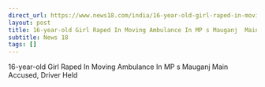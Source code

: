 ```yaml
---
direct_url: https://www.news18.com/india/16-year-old-girl-raped-in-moving-ambulance-in-mps-mauganj-main-accused-driver-held-9138934.html
layout: post
title: 16-year-old Girl Raped In Moving Ambulance In MP s Mauganj  Main Accused, Driver Held
subtitle: News 18
tags: []
---
```


16-year-old Girl Raped In Moving Ambulance In MP s Mauganj  Main Accused, Driver Held
